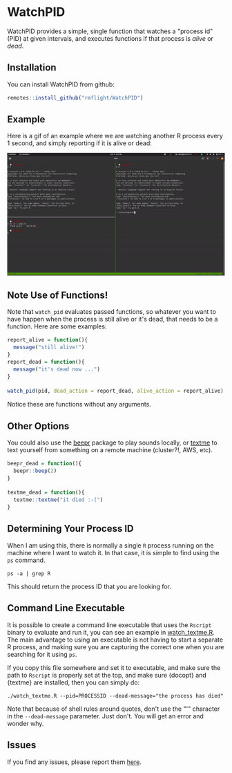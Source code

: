 
# WatchPID

<!-- badges: start -->
<!-- badges: end -->

WatchPID provides a simple, single function that watches a "process id" (PID) at given intervals, and executes functions if that process is *alive* or *dead*.

## Installation

You can install WatchPID from github:

``` r
remotes::install_github("rmflight/WatchPID")
```

## Example

Here is a gif of an example where we are watching another R process every 1 second, and simply reporting if it is alive or dead:

![](watch_pid_example.gif)

## Note Use of Functions!

Note that `watch_pid` evaluates passed functions, so whatever you want to have happen when the process is still alive or it's dead, that needs to be a function.
Here are some examples:

``` r
report_alive = function(){
  message("still alive!")
}
report_dead = function(){
  message("it's dead now ...")
}

watch_pid(pid, dead_action = report_dead, alive_action = report_alive)
```

Notice these are functions without any arguments.

## Other Options

You could also use the [beepr](https://cran.r-project.org/web/packages/beepr/index.html) package to play sounds locally, or [textme](https://github.com/richpauloo/textme) to text yourself from something on a remote machine (cluster?!, AWS, etc).

``` r
beepr_dead = function(){
  beepr::beep(2)
}

textme_dead = function(){
  textme::textme("it died :-(")
}
```

## Determining Your Process ID

When I am using this, there is normally a single `R` process running on the machine where I want to watch it.
In that case, it is simple to find using the `ps` command.

```
ps -a | grep R
```

This should return the process ID that you are looking for.

## Command Line Executable

It is possible to create a command line executable that uses the `Rscript` binary to evaluate and run it, you can see an example in [watch_textme.R](exec/watch_textme.R).
The main advantage to using an executable is not having to start a separate R process, and making sure you are capturing the correct one when you are searching for it using `ps`.

If you copy this file somewhere and set it to executable, and make sure the path to `Rscript` is properly set at the top, and make sure {docopt} and {textme} are installed, then you can simply do:

```
./watch_textme.R --pid=PROCESSID --dead-message="the process has died"
```

Note that because of shell rules around quotes, don't use the "'" character in the `--dead-message` parameter.
Just don't.
You will get an error and wonder why.

## Issues

If you find any issues, please report them [here](https://github.com/rmflight/WatchPID/issues).

